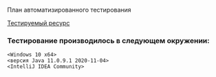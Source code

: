 План автоматизированного тестирования 


[Тестируемый ресурс](https://dev.lk.tr-line.ru/sign-in)


### Тестирование производилось в следующем окружении:
    <Windows 10 x64>
    <версия Java 11.0.9.1 2020-11-04>
    <IntelliJ IDEA Community>
